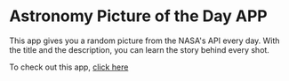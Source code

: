 # Astronomy Picture of the Day APP

This app gives you a random picture from the NASA's API every day. With the title and the description, you can learn the story behind every shot.

To check out this app, [click here](https://glebsuvakin.github.io/NASA-APOD-app/)
